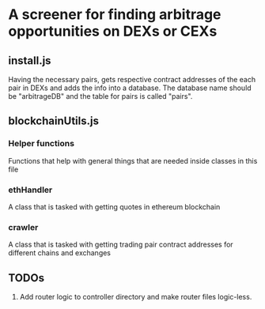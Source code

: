 # A screener for finding arbitrage opportunities on DEXs or CEXs

## install.js

Having the necessary pairs, gets respective contract addresses of the each pair in DEXs and adds the info into a database. The database name should be "arbitrageDB" and the table for pairs is called "pairs".

## blockchainUtils.js

### Helper functions

Functions that help with general things that are needed inside classes in this file

### ethHandler

A class that is tasked with getting quotes in ethereum blockchain

### crawler

A class that is tasked with getting trading pair contract addresses for different chains and exchanges

## TODOs

1. Add router logic to controller directory and make router files logic-less.
